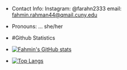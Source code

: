 
- Contact Info:
 Instagram: @farahn2333 email: fahmin.rahman44@qmail.cuny.edu

- Pronouns: ... she/her
  
- #Github Statistics
- [![Fahmin's GitHub stats](https://github-readme-stats.vercel.app/api?username=FRAHMAN117)](https://github.com/FRAHMAN117/github-readme-stats)
- [![Top Langs](https://github-readme-stats.vercel.app/api/top-langs/?username=FRAHMAN117&layout=pie)](https://github.com/anuraghazra/github-readme-stats)


<!---
FRAHMAN117/FRAHMAN117 is a ✨ special ✨ repository because its `README.md` (this file) appears on your GitHub profile.
You can click the Preview link to take a look at your changes.
--->
